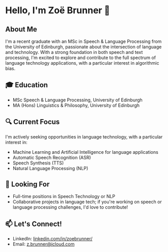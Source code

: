 # Hello, I'm Zoë Brunner 👋

## About Me
I'm a recent graduate with an MSc in Speech & Language Processing from the University of Edinburgh, passionate about the intersection of language and technology. With a strong foundation in both speech and text processing, I'm excited to explore and contribute to the full spectrum of language technology applications, with a particular interest in algorithmic bias. 

## 🎓 Education
- MSc Speech & Language Processing, University of Edinburgh
- MA (Hons) Linguistics & Philosophy, University of Edinburgh

## 🔍 Current Focus
I'm actively seeking opportunities in language technology, with a particular interest in:
- Machine Learning and Artificial Intelligence for language applications
- Automatic Speech Recognition (ASR)
- Speech Synthesis (TTS)
- Natural Language Processing (NLP)

## 💼 Looking For
- Full-time positions in Speech Technology or NLP
- Collaborative projects in language tech; if you're working on speech or language processing challenges, I'd love to contribute!

## 📫 Let's Connect!
- LinkedIn: [linkedin.com/in/zoebrunner/](https://www.linkedin.com/in/zoebrunner/)
- Email: z.brunner@icloud.com

<!---
zoebrunner/zoebrunner is a ✨ special ✨ repository because its `README.md` (this file) appears on your GitHub profile.
You can click the Preview link to take a look at your changes.
--->
